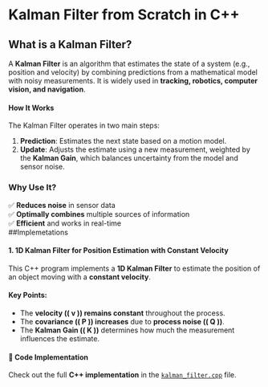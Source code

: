 # Kalman Filter from Scratch in C++

## What is a Kalman Filter?  
A **Kalman Filter** is an algorithm that estimates the state of a system (e.g., position and velocity) by combining predictions from a mathematical model with noisy measurements. It is widely used in **tracking, robotics, computer vision, and navigation**.

#### How It Works  
The Kalman Filter operates in two main steps:  

1. **Prediction**: Estimates the next state based on a motion model.  
2. **Update**: Adjusts the estimate using a new measurement, weighted by the **Kalman Gain**, which balances uncertainty from the model and sensor noise.  

### Why Use It?  
✅ **Reduces noise** in sensor data  
✅ **Optimally combines** multiple sources of information  
✅ **Efficient** and works in real-time  
##Implemetations 

#### 1. 1D Kalman Filter for Position Estimation with Constant Velocity  
This C++ program implements a **1D Kalman Filter** to estimate the position of an object moving with a **constant velocity**.  

#### Key Points:  
- The **velocity (\( v \)) remains constant** throughout the process.  
- The **covariance (\( P \)) increases** due to **process noise (\( Q \))**.  
- The **Kalman Gain (\( K \))** determines how much the measurement influences the estimate.  

#### 🚀 Code Implementation  
Check out the full **C++ implementation** in the [`kalman_filter.cpp`](./kalman_filter.cpp) file.  
